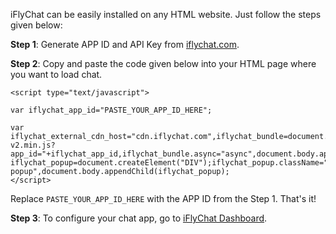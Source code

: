 iFlyChat can be easily installed on any HTML website. Just follow the steps given below:

**Step 1**: Generate APP ID and API Key from [iflychat.com](https://iflychat.com/dashboard).

**Step 2**: Copy and paste the code given below into your HTML page where you want to load chat.

```
<script type="text/javascript">

var iflychat_app_id="PASTE_YOUR_APP_ID_HERE";

var iflychat_external_cdn_host="cdn.iflychat.com",iflychat_bundle=document.createElement("SCRIPT");iflychat_bundle.src="//"+iflychat_external_cdn_host+"/js/iflychat-v2.min.js?app_id="+iflychat_app_id,iflychat_bundle.async="async",document.body.appendChild(iflychat_bundle);var iflychat_popup=document.createElement("DIV");iflychat_popup.className="iflychat-popup",document.body.appendChild(iflychat_popup);
</script>
```

Replace `PASTE_YOUR_APP_ID_HERE` with the APP ID from the Step 1. That's it!

**Step 3**: To configure your chat app, go to [iFlyChat Dashboard](https://iflychat.com/dashboard).
